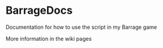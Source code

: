 # BarrageDocs
Documentation for how to use the script in my Barrage game

More information in the wiki pages
